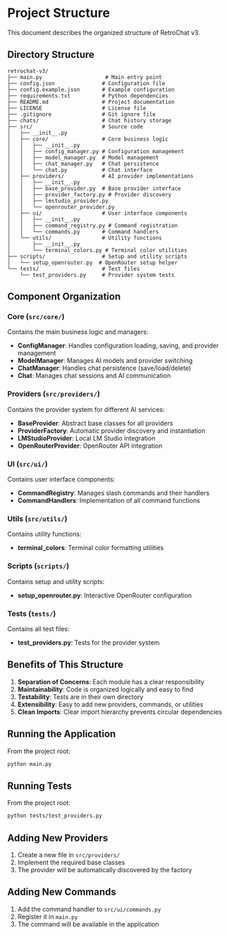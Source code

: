 # Project Structure

This document describes the organized structure of RetroChat v3.

## Directory Structure

```
retrochat-v3/
├── main.py                    # Main entry point
├── config.json               # Configuration file
├── config.example.json       # Example configuration
├── requirements.txt          # Python dependencies
├── README.md                 # Project documentation
├── LICENSE                   # License file
├── .gitignore                # Git ignore file
├── chats/                    # Chat history storage
├── src/                      # Source code
│   ├── __init__.py
│   ├── core/                 # Core business logic
│   │   ├── __init__.py
│   │   ├── config_manager.py # Configuration management
│   │   ├── model_manager.py  # Model management
│   │   ├── chat_manager.py   # Chat persistence
│   │   └── chat.py           # Chat interface
│   ├── providers/            # AI provider implementations
│   │   ├── __init__.py
│   │   ├── base_provider.py  # Base provider interface
│   │   ├── provider_factory.py # Provider discovery
│   │   ├── lmstudio_provider.py
│   │   └── openrouter_provider.py
│   ├── ui/                   # User interface components
│   │   ├── __init__.py
│   │   ├── command_registry.py # Command registration
│   │   └── commands.py       # Command handlers
│   └── utils/                # Utility functions
│       ├── __init__.py
│       └── terminal_colors.py # Terminal color utilities
├── scripts/                  # Setup and utility scripts
│   └── setup_openrouter.py  # OpenRouter setup helper
└── tests/                    # Test files
    └── test_providers.py     # Provider system tests
```

## Component Organization

### Core (`src/core/`)
Contains the main business logic and managers:
- **ConfigManager**: Handles configuration loading, saving, and provider management
- **ModelManager**: Manages AI models and provider switching
- **ChatManager**: Handles chat persistence (save/load/delete)
- **Chat**: Manages chat sessions and AI communication

### Providers (`src/providers/`)
Contains the provider system for different AI services:
- **BaseProvider**: Abstract base classes for all providers
- **ProviderFactory**: Automatic provider discovery and instantiation
- **LMStudioProvider**: Local LM Studio integration
- **OpenRouterProvider**: OpenRouter API integration

### UI (`src/ui/`)
Contains user interface components:
- **CommandRegistry**: Manages slash commands and their handlers
- **CommandHandlers**: Implementation of all command functions

### Utils (`src/utils/`)
Contains utility functions:
- **terminal_colors**: Terminal color formatting utilities

### Scripts (`scripts/`)
Contains setup and utility scripts:
- **setup_openrouter.py**: Interactive OpenRouter configuration

### Tests (`tests/`)
Contains all test files:
- **test_providers.py**: Tests for the provider system

## Benefits of This Structure

1. **Separation of Concerns**: Each module has a clear responsibility
2. **Maintainability**: Code is organized logically and easy to find
3. **Testability**: Tests are in their own directory
4. **Extensibility**: Easy to add new providers, commands, or utilities
5. **Clean Imports**: Clear import hierarchy prevents circular dependencies

## Running the Application

From the project root:
```bash
python main.py
```

## Running Tests

From the project root:
```bash
python tests/test_providers.py
```

## Adding New Providers

1. Create a new file in `src/providers/`
2. Implement the required base classes
3. The provider will be automatically discovered by the factory

## Adding New Commands

1. Add the command handler to `src/ui/commands.py`
2. Register it in `main.py`
3. The command will be available in the application
